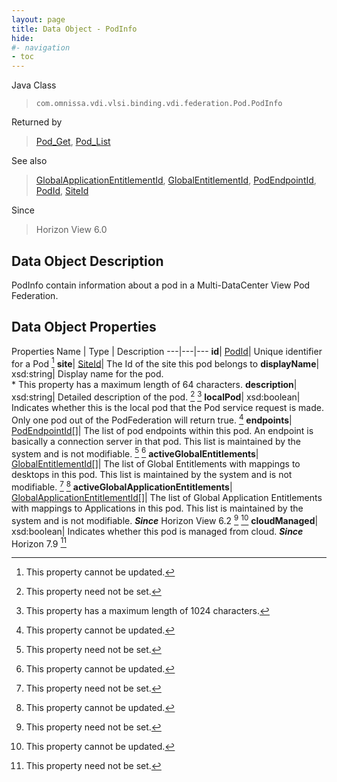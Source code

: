 ```yaml
---
layout: page
title: Data Object - PodInfo
hide:
#- navigation
- toc
---
```






Java Class
> `com.omnissa.vdi.vlsi.binding.vdi.federation.Pod.PodInfo`

Returned by
> [Pod_Get](vdi.federation.Pod.md#get), [Pod_List](vdi.federation.Pod.md#list)

See also
> [GlobalApplicationEntitlementId](vdi.entity.GlobalApplicationEntitlementId.md), [GlobalEntitlementId](vdi.entity.GlobalEntitlementId.md), [PodEndpointId](vdi.entity.PodEndpointId.md), [PodId](vdi.entity.PodId.md), [SiteId](vdi.entity.SiteId.md)

Since
> Horizon View 6.0


## Data Object Description

PodInfo contain information about a pod in a Multi-DataCenter View Pod Federation.


## Data Object Properties
Properties
Name |  Type |  Description
---|---|---
**id**| [PodId](vdi.entity.PodId.md)|  Unique identifier for a Pod [^2]
**site**| [SiteId](vdi.entity.SiteId.md)|  The Id of the site this pod belongs to
**displayName**|  xsd:string|  Display name for the pod. <br>* This property has a maximum length of 64 characters.
**description**|  xsd:string|  Detailed description of the pod. [^1] [^13]
**localPod**|  xsd:boolean|  Indicates whether this is the local pod that the Pod service request is made. Only one pod out of the PodFederation will return true. [^2]
**endpoints**| [PodEndpointId[]](vdi.entity.PodEndpointId.md)|  The list of pod endpoints within this pod. An endpoint is basically a connection server in that pod. This list is maintained by the system and is not modifiable. [^1] [^2]
**activeGlobalEntitlements**| [GlobalEntitlementId[]](vdi.entity.GlobalEntitlementId.md)|  The list of Global Entitlements with mappings to desktops in this pod. This list is maintained by the system and is not modifiable. [^1] [^2]
**activeGlobalApplicationEntitlements**| [GlobalApplicationEntitlementId[]](vdi.entity.GlobalApplicationEntitlementId.md)|  The list of Global Application Entitlements with mappings to Applications in this pod. This list is maintained by the system and is not modifiable.  **_Since_** Horizon View 6.2 [^1] [^2]
**cloudManaged**|  xsd:boolean|  Indicates whether this pod is managed from cloud.  **_Since_** Horizon 7.9 [^1]


 


[^1]: This property need not be set.
[^2]: This property cannot be updated.
[^13]: This property has a maximum length of 1024 characters.